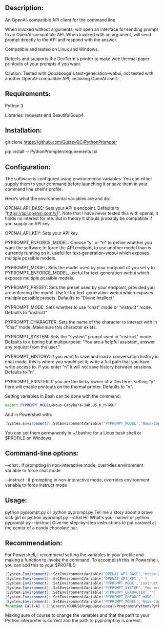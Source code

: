 ## Description:
An OpenAI-compatible API client for the command line

When invoked without arguments, will open an interface for sending prompt to an OpenAI-compatible API. When invoked with an argument, will send prompt directly to the API and respond with the answer.

Compatible and tested on Linux and Windows.

Detects and supports the DevTerm's printer to make wee thermal paper printouts of your prompts if you want.

Caution: Tested with Oobabooga's text-generation-webui, not tested with another OpenAI-compatible API, including OpenAI itself.

## Requirements:
Python 3

Libraries: requests and BeautifulSoup4

## Installation:
git clone https://github.com/GuizzyQC/PythonPrompter

pip install -r PythonPrompter/requirements.txt

## Configuration:
The software is configured using environmental variables. You can either supply them to your command before launching it or save them in your command line shell's profile.

Here's what the environmental variables are and do:

OPENAI_API_BASE: Sets your API's endpoint. Defaults to "https://api.openai.com/v1". Note that I have never tested this with openai, it holds no interest for me. But in theory it should probably be compatible if you supply an API key.

OPENAI_API_KEY: Sets your API key.

PYPROMPT_ENFORCE_MODEL: Choose "y" or "n" to define whether you want the software to force the API endpoint to use another model than is currently running on it, useful for text-generation-webui which exposes multiple possible models.

PYPROMPT_MODEL: Sets the model used by your endpoint of you set y to PYPROMPT_ENFORCE_MODEL, useful for text-generation-webui which exposes multiple possible models.

PYPROMPT_PRESET: Sets the preset used by your endpoint, provided you are enforcing the model. Useful for text-generation-webui which exposes multiple possible presets. Defaults to "Divine Intellect"

PYPROMPT_MODE: Sets whether to use "chat" mode or "instruct" mode. Defaults to "instruct"

PYPROMPT_CHARACTER: Sets the name of the character to interact with in "chat" mode. Make sure this character exists.

PYPROMPT_SYSTEM: Sets the "system" prompt used in "instruct" mode. Defaults to a boring but multipurpose: "You are a helpful assistant, answer any request from the user."

PYPROMPT_HISTORY: If you want to save and load a conversation history in chat mode, this is where you would set it; write a full path that you have write access to. If you enter "n" it will not save history between sessions. Defaults to "n".

PYPROMPT_PRINTER: If you are the lucky owner of a DevTerm, setting "y" here will enable printouts on the thermal printer. Defaults to "n".

Setting variables in Bash can be done with the command:
``` bash
export PYPROMPT_MODEL=Nous-Capybara-34b.Q5_K_M-GGUF
```

And in Powershell with:
``` powershell
[System.Environment]::SetEnvironmentVariable('PYPROMPT_MODEL','Nous-Capybara-34b.Q5_K_M-GGUF')
```
You can set them permanently in \~/.bashrc for a Linux bash shell or $PROFILE on Windows.

## Command-line options:
--chat : If prompting in non-interactive mode, overrides environment variable to force chat mode

--instruct : If prompting in non-interactive mode, overrides environment variable to force instruct mode

## Usage:
python pyprompt.py
or
python pyprompt.py Tell me a story about a brave sick girl
or
python pyprompt.py --chat Hi! What's your name?
or
python pyprompt.py --instruct Give me step-by-step instructions to put caramel at the center of a candy chocolate bar.

## Recommendation:
For Powershell, I recommend setting the variables in your profile and making a function to invoke the command. To accomplish this in Powershell, you can add this to your $PROFILE:
``` powershell
[System.Environment]::SetEnvironmentVariable('OPENAI_API_BASE','https://api.openai.com/v1')
[System.Environment]::SetEnvironmentVariable('OPENAI_API_KEY','')
[System.Environment]::SetEnvironmentVariable('PYPROMPT_MODE','instruct')
[System.Environment]::SetEnvironmentVariable('PYPROMPT_SYSTEM','You are a helpful assistant, helping the user accomplish any task on their computer.')
[System.Environment]::SetEnvironmentVariable('PYPROMPT_CHARACTER','')
[System.Environment]::SetEnvironmentVariable('PYPROMPT_ENFORCE_MODEL','y')
[System.Environment]::SetEnvironmentVariable('PYPROMPT_MODEL','Nous-Capybara-34b.Q5_K_M-GGUF')
function Call-AI { C:\Users\YOURUSER\AppData\Local\Programs\Python\Python311\python.exe C:\PATH\TO\PythonPrompter\pyprompt.py $args }
```
Making sure of course to change the variables and that the path to your Python interpreter is correct and the path to pyprompt.py is correct.
